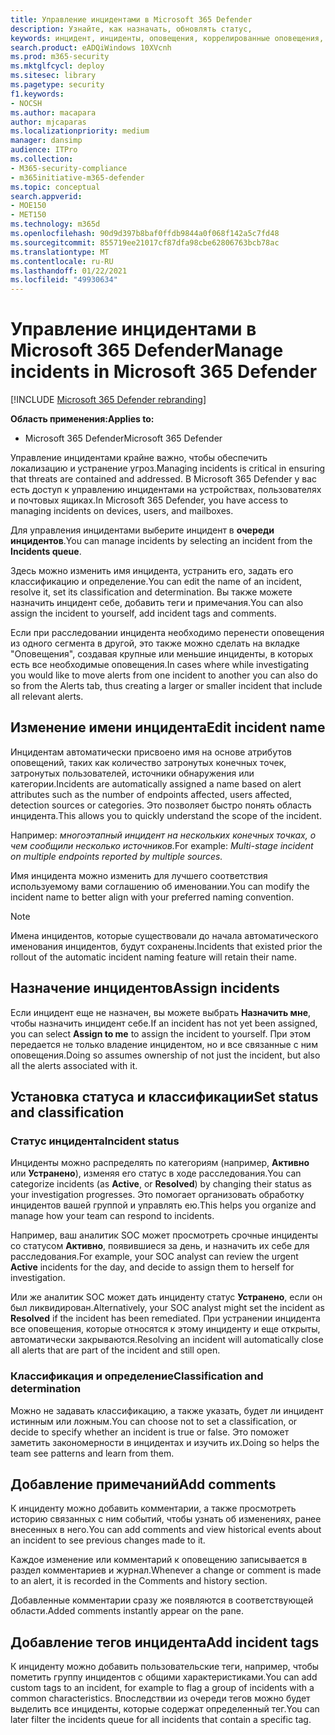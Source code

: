 ```yaml
---
title: Управление инцидентами в Microsoft 365 Defender
description: Узнайте, как назначать, обновлять статус,
keywords: инцидент, инциденты, оповещения, коррелированные оповещения, назначить, обновить, состояние, управление, классификация, Microsoft, 365, m365
search.product: eADQiWindows 10XVcnh
ms.prod: m365-security
ms.mktglfcycl: deploy
ms.sitesec: library
ms.pagetype: security
f1.keywords:
- NOCSH
ms.author: macapara
author: mjcaparas
ms.localizationpriority: medium
manager: dansimp
audience: ITPro
ms.collection:
- M365-security-compliance
- m365initiative-m365-defender
ms.topic: conceptual
search.appverid:
- MOE150
- MET150
ms.technology: m365d
ms.openlocfilehash: 90d9d397b8baf0ffdb9844a0f068f142a5c7fd48
ms.sourcegitcommit: 855719ee21017cf87dfa98cbe62806763bcb78ac
ms.translationtype: MT
ms.contentlocale: ru-RU
ms.lasthandoff: 01/22/2021
ms.locfileid: "49930634"
---
```

# <a name="manage-incidents-in-microsoft-365-defender"></a><span data-ttu-id="a8772-104">Управление инцидентами в Microsoft 365 Defender</span><span class="sxs-lookup"><span data-stu-id="a8772-104">Manage incidents in Microsoft 365 Defender</span></span>

[!INCLUDE [Microsoft 365 Defender rebranding](../includes/microsoft-defender.md)]


<span data-ttu-id="a8772-105">**Область применения:**</span><span class="sxs-lookup"><span data-stu-id="a8772-105">**Applies to:**</span></span>
- <span data-ttu-id="a8772-106">Microsoft 365 Defender</span><span class="sxs-lookup"><span data-stu-id="a8772-106">Microsoft 365 Defender</span></span>



<span data-ttu-id="a8772-107">Управление инцидентами крайне важно, чтобы обеспечить локализацию и устранение угроз.</span><span class="sxs-lookup"><span data-stu-id="a8772-107">Managing incidents is critical in ensuring that threats are contained and addressed.</span></span> <span data-ttu-id="a8772-108">В Microsoft 365 Defender у вас есть доступ к управлению инцидентами на устройствах, пользователях и почтовых ящиках.</span><span class="sxs-lookup"><span data-stu-id="a8772-108">In Microsoft 365 Defender, you have access to managing incidents on devices, users, and mailboxes.</span></span> 


<span data-ttu-id="a8772-109">Для управления инцидентами выберите инцидент в **очереди инцидентов**.</span><span class="sxs-lookup"><span data-stu-id="a8772-109">You can manage incidents by selecting an incident from the **Incidents queue**.</span></span> 

<span data-ttu-id="a8772-110">Здесь можно изменить имя инцидента, устранить его, задать его классификацию и определение.</span><span class="sxs-lookup"><span data-stu-id="a8772-110">You can edit the name of an incident, resolve it, set its classification and determination.</span></span> <span data-ttu-id="a8772-111">Вы также можете назначить инцидент себе, добавить теги и примечания.</span><span class="sxs-lookup"><span data-stu-id="a8772-111">You can also assign the incident to yourself, add incident tags and comments.</span></span>

<span data-ttu-id="a8772-112">Если при расследовании инцидента необходимо перенести оповещения из одного сегмента в другой, это также можно сделать на вкладке "Оповещения", создавая крупные или меньшие инциденты, в которых есть все необходимые оповещения.</span><span class="sxs-lookup"><span data-stu-id="a8772-112">In cases where while investigating you would like to move alerts from one incident to another you can also do so from the Alerts tab, thus creating a larger or smaller incident that include all relevant alerts.</span></span>

## <a name="edit-incident-name"></a><span data-ttu-id="a8772-113">Изменение имени инцидента</span><span class="sxs-lookup"><span data-stu-id="a8772-113">Edit incident name</span></span>
<span data-ttu-id="a8772-114">Инцидентам автоматически присвоено имя на основе атрибутов оповещений, таких как количество затронутых конечных точек, затронутых пользователей, источники обнаружения или категории.</span><span class="sxs-lookup"><span data-stu-id="a8772-114">Incidents are automatically assigned a name based on alert attributes such as the number of endpoints affected, users affected, detection sources or categories.</span></span> <span data-ttu-id="a8772-115">Это позволяет быстро понять область инцидента.</span><span class="sxs-lookup"><span data-stu-id="a8772-115">This allows you to quickly understand the scope of the incident.</span></span>

<span data-ttu-id="a8772-116">Например: *многоэтапный инцидент на нескольких конечных точках, о чем сообщили несколько источников.*</span><span class="sxs-lookup"><span data-stu-id="a8772-116">For example: *Multi-stage incident on multiple endpoints reported by multiple sources.*</span></span>

<span data-ttu-id="a8772-117">Имя инцидента можно изменить для лучшего соответствия используемому вами соглашению об именовании.</span><span class="sxs-lookup"><span data-stu-id="a8772-117">You can modify the incident name to better align with your preferred naming convention.</span></span>

> [!NOTE]
> <span data-ttu-id="a8772-118">Имена инцидентов, которые существовали до начала автоматического именования инцидентов, будут сохранены.</span><span class="sxs-lookup"><span data-stu-id="a8772-118">Incidents that existed prior the rollout of the automatic incident naming feature will retain their name.</span></span>



## <a name="assign-incidents"></a><span data-ttu-id="a8772-119">Назначение инцидентов</span><span class="sxs-lookup"><span data-stu-id="a8772-119">Assign incidents</span></span>
<span data-ttu-id="a8772-120">Если инцидент еще не назначен, вы можете выбрать **Назначить мне**, чтобы назначить инцидент себе.</span><span class="sxs-lookup"><span data-stu-id="a8772-120">If an incident has not yet been assigned, you can select **Assign to me** to assign the incident to yourself.</span></span> <span data-ttu-id="a8772-121">При этом передается не только владение инцидентом, но и все связанные с ним оповещения.</span><span class="sxs-lookup"><span data-stu-id="a8772-121">Doing so assumes ownership of not just the incident, but also all the alerts associated with it.</span></span>

## <a name="set-status-and-classification"></a><span data-ttu-id="a8772-122">Установка статуса и классификации</span><span class="sxs-lookup"><span data-stu-id="a8772-122">Set status and classification</span></span>
### <a name="incident-status"></a><span data-ttu-id="a8772-123">Статус инцидента</span><span class="sxs-lookup"><span data-stu-id="a8772-123">Incident status</span></span>
<span data-ttu-id="a8772-124">Инциденты можно распределять по категориям (например, **Активно** или **Устранено**), изменяя его статус в ходе расследования.</span><span class="sxs-lookup"><span data-stu-id="a8772-124">You can categorize incidents (as **Active**, or **Resolved**) by changing their status as your investigation progresses.</span></span> <span data-ttu-id="a8772-125">Это помогает организовать обработку инцидентов вашей группой и управлять ею.</span><span class="sxs-lookup"><span data-stu-id="a8772-125">This helps you organize and manage how your team can respond to incidents.</span></span>

<span data-ttu-id="a8772-126">Например, ваш аналитик SOC может просмотреть срочные инциденты со статусом **Активно**, появившиеся за день, и назначить их себе для расследования.</span><span class="sxs-lookup"><span data-stu-id="a8772-126">For example, your SOC analyst can review the urgent **Active** incidents for the day, and decide to assign them to herself for investigation.</span></span>

<span data-ttu-id="a8772-127">Или же аналитик SOC может дать инциденту статус **Устранено**, если он был ликвидирован.</span><span class="sxs-lookup"><span data-stu-id="a8772-127">Alternatively, your SOC analyst might set the incident as **Resolved** if the incident has been remediated.</span></span> <span data-ttu-id="a8772-128">При устранении инцидента все оповещения, которые относятся к этому инциденту и еще открыты, автоматически закрываются.</span><span class="sxs-lookup"><span data-stu-id="a8772-128">Resolving an incident will automatically close all alerts that are part of the incident and still open.</span></span> 

### <a name="classification-and-determination"></a><span data-ttu-id="a8772-129">Классификация и определение</span><span class="sxs-lookup"><span data-stu-id="a8772-129">Classification and determination</span></span>
<span data-ttu-id="a8772-130">Можно не задавать классификацию, а также указать, будет ли инцидент истинным или ложным.</span><span class="sxs-lookup"><span data-stu-id="a8772-130">You can choose not to set a classification, or decide to specify whether an incident is true or false.</span></span> <span data-ttu-id="a8772-131">Это поможет заметить закономерности в инцидентах и изучить их.</span><span class="sxs-lookup"><span data-stu-id="a8772-131">Doing so helps the team see patterns and learn from them.</span></span> 

## <a name="add-comments"></a><span data-ttu-id="a8772-132">Добавление примечаний</span><span class="sxs-lookup"><span data-stu-id="a8772-132">Add comments</span></span>
<span data-ttu-id="a8772-133">К инциденту можно добавить комментарии, а также просмотреть историю связанных с ним событий, чтобы узнать об изменениях, ранее внесенных в него.</span><span class="sxs-lookup"><span data-stu-id="a8772-133">You can add comments and view historical events about an incident to see previous changes made to it.</span></span>

<span data-ttu-id="a8772-134">Каждое изменение или комментарий к оповещению записывается в раздел комментариев и журнал.</span><span class="sxs-lookup"><span data-stu-id="a8772-134">Whenever a change or comment is made to an alert, it is recorded in the Comments and history section.</span></span>

<span data-ttu-id="a8772-135">Добавленные комментарии сразу же появляются в соответствующей области.</span><span class="sxs-lookup"><span data-stu-id="a8772-135">Added comments instantly appear on the pane.</span></span>

## <a name="add-incident-tags"></a><span data-ttu-id="a8772-136">Добавление тегов инцидента</span><span class="sxs-lookup"><span data-stu-id="a8772-136">Add incident tags</span></span>
<span data-ttu-id="a8772-137">К инциденту можно добавить пользовательские теги, например, чтобы пометить группу инцидентов с общими характеристиками.</span><span class="sxs-lookup"><span data-stu-id="a8772-137">You can add custom tags to an incident, for example to flag a group of incidents with a common characteristics.</span></span> <span data-ttu-id="a8772-138">Впоследствии из очереди тегов можно будет выделить все инциденты, которые содержат определенный тег.</span><span class="sxs-lookup"><span data-stu-id="a8772-138">You can later filter the incidents queue for all incidents that contain a specific tag.</span></span>
